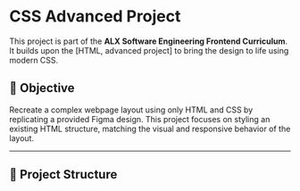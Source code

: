 # CSS Advanced Project

This project is part of the **ALX Software Engineering Frontend Curriculum**. It builds upon the [HTML, advanced project] to bring the design to life using modern CSS.

## 🎯 Objective

Recreate a complex webpage layout using only HTML and CSS by replicating a provided Figma design. This project focuses on styling an existing HTML structure, matching the visual and responsive behavior of the layout.

---

## 🧱 Project Structure

